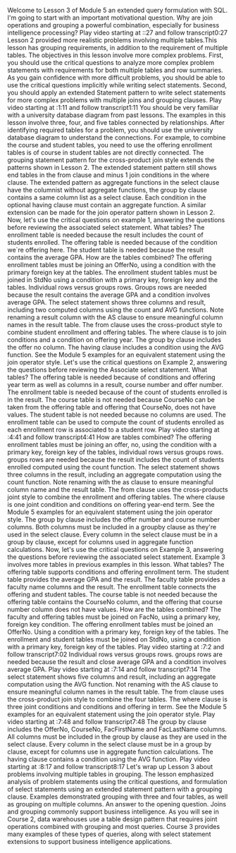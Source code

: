 Welcome to Lesson 3 of Module 5 an extended query formulation with SQL. I'm going to start with an important motivational question. Why are join operations and grouping a powerful combination, especially for business intelligence processing?
Play video starting at ::27 and follow transcript0:27
Lesson 2 provided more realistic problems involving multiple tables.This lesson has grouping requirements, in addition to the requirement of multiple tables. The objectives in this lesson involve more complex problems. First, you should use the critical questions to analyze more complex problem statements with requirements for both multiple tables and row summaries. As you gain confidence with more difficult problems, you should be able to use the critical questions implicitly while writing select statements. Second, you should apply an extended Statement pattern to write select statements for more complex problems with multiple joins and grouping clauses.
Play video starting at :1:11 and follow transcript1:11
You should be very familiar with a university database diagram from past lessons. The examples in this lesson involve three, four, and five tables connected by relationships. After identifying required tables for a problem, you should use the university database diagram to understand the connections. For example, to combine the course and student tables, you need to use the offering enrollment tables is of course in student tables are not directly connected. The grouping statement pattern for the cross-product join style extends the patterns shown in Lesson 2. The extended statement pattern still shows end tables in the from clause and minus 1 join conditions in the where clause. The extended pattern as aggregate functions in the select clause have the columnist without aggregate functions, the group by clause contains a same column list as a select clause. Each condition in the optional having clause must contain an aggregate function. A similar extension can be made for the join operator pattern shown in Lesson 2. Now, let's use the critical questions on example 1, answering the questions before reviewing the associated select statement. What tables? The enrollment table is needed because the result includes the count of students enrolled. The offering table is needed because of the condition we`re offering here. The student table is needed because the result contains the average GPA. How are the tables combined? The offering enrollment tables must be joining an OfferNo, using a condition with the primary foreign key at the tables. The enrollment student tables must be joined in StdNo using a condition with a primary key, foreign key and the tables. Individual rows versus groups rows. Groups rows are needed because the result contains the average GPA and a condition involves average GPA. The select statement shows three columns and result, including two computed columns using the count and AVG functions. Note renaming a result column with the AS clause to ensure meaningful column names in the result table. The from clause uses the cross-product style to combine student enrollment and offering tables. The where clause is to join conditions and a condition on offering year. The group by clause includes the offer no column. The having clause includes a condition using the AVG function. See the Module 5 examples for an equivalent statement using the join operator style. Let's use the critical questions on Example 2, answering the questions before reviewing the Associate select statement. What tables? The offering table is needed because of conditions and offering year term as well as columns in a result, course number and offer number. The enrollment table is needed because of the count of students enrolled is in the result. The course table is not needed because CourseNo can be taken from the offering table and offering that CourseNo, does not have values. The student table is not needed because no columns are used. The enrollment table can be used to compute the count of students enrolled as each enrollment row is associated to a student row.
Play video starting at :4:41 and follow transcript4:41
How are tables combined? The offering enrollment tables must be joining an offer, no, using the condition with a primary key, foreign key of the tables, individual rows versus groups rows. groups rows are needed because the result includes the count of students enrolled computed using the count function. The select statement shows three columns in the result, including an aggregate computation using the count function. Note renaming with the as clause to ensure meaningful column name and the result table. The from clause uses the cross-products joint style to combine the enrollment and offering tables. The where clause is one joint condition and conditions on offering year-end term. See the Module 5 examples for an equivalent statement using the join operator style. The group by clause includes the offer number and course number columns. Both columns must be included in a groupby clause as they're used in the select clause. Every column in the select clause must be in a group by clause, except for columns used in aggregate function calculations. Now, let's use the critical questions on Example 3, answering the questions before reviewing the associated select statement. Example 3 involves more tables in previous examples in this lesson. What tables? The offering table supports conditions and offering enrollment term. The student table provides the average GPA and the result. The faculty table provides a faculty name columns and the result. The enrollment table connects the offering and student tables. The course table is not needed because the offering table contains the CourseNo column, and the offering that course number column does not have values. How are the tables combined? The faculty and offering tables must be joined on FacNo, using a primary key, foreign key condition. The offering enrollment tables must be joined an OfferNo. Using a condition with a primary key, foreign key of the tables. The enrollment and student tables must be joined on StdNo, using a condition with a primary key, foreign key of the tables.
Play video starting at :7:2 and follow transcript7:02
Individual rows versus groups rows. groups rows are needed because the result and close average GPA and a condition involves average GPA.
Play video starting at :7:14 and follow transcript7:14
The select statement shows five columns and result, including an aggregate computation using the AVG function. Not renaming with the AS clause to ensure meaningful column names in the result table. The from clause uses the cross-product join style to combine the four tables. The where clause is three joint conditions and conditions and offering in term. See the Module 5 examples for an equivalent statement using the join operator style.
Play video starting at :7:48 and follow transcript7:48
The group by clause includes the OfferNo, CourseNo, FacFirstName and FacLastName columns. All columns must be included in the group by clause as they are used in the select clause. Every column in the select clause must be in a group by clause, except for columns use in aggregate function calculations. The having clause contains a condition using the AVG function.
Play video starting at :8:17 and follow transcript8:17
Let's wrap up Lesson 3 about problems involving multiple tables in grouping. The lesson emphasized analysis of problem statements using the critical questions, and formulation of select statements using an extended statement pattern with a grouping clause. Examples demonstrated grouping with three and four tables, as well as grouping on multiple columns. An answer to the opening question. Joins and grouping commonly support business intelligence. As you will see in Course 2, data warehouses use a table design pattern that requires joint operations combined with grouping and most queries. Course 3 provides many examples of these types of queries, along with select statement extensions to support business intelligence applications.